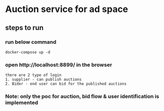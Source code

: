 # Auction service for ad space  

## steps to run

### run below command
`docker-compose up -d`

### open http://localhost:8899/ in the browser
```
there are 2 type of login
1. supplier - can publish auctions
2. Bider - end user can bid for the published auctions
```


### Note: only the poc for auction, bid flow & user identification is implemented